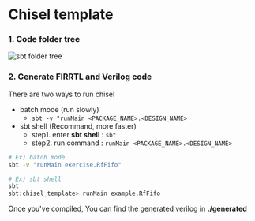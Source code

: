 Chisel template
=======================

### 1. Code folder tree

![sbt folder tree](https://astrohan.files.wordpress.com/2022/10/image.png)



### 2. Generate FIRRTL and Verilog code
There are two ways to run chisel
 - batch mode (run slowly)
    - ``sbt -v "runMain <PACKAGE_NAME>.<DESIGN_NAME>``
 - sbt shell (Recommand, more faster)
    - step1. enter **sbt shell** : ``sbt``
    - step2. run command : ``runMain <PACKAGE_NAME>.<DESIGN_NAME>``

```sh
# Ex) batch mode 
sbt -v "runMain exercise.RfFifo"

# Ex) sbt shell
sbt
sbt:chisel_template> runMain example.RfFifo
```

Once you've compiled, You can find the generated verilog in **./generated**


